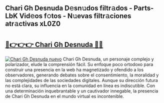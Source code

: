## Chari Gh Desnuda D𝚎sn𝚞dos filtr𝚊dos - Parts-LbK Vid𝚎os f𝚘tos - N𝚞evas filtr𝚊ciones atr𝚊ctivas xL0Z0

# <h2><a href="http://mb2u98j.tromn.icu/?c=Chari+Gh+Desnuda">🔗👉👉👉 Chari Gh Desnuda 🔗🔗</a></h2>

[![Chari Gh Desnuda nuevo](https://i.imgur.com/pEAQMta.gif)](http://mb2u98j.tromn.icu/?c=Chari+Gh+Desnuda)
Chari Gh Desnuda, un personaje complejo y polarizador, elude la comprensión fácil. Su enfoque poco ortodoxo para construir una presencia en la web ha magnetizado y ofendido a los observadores, generando debates sobre el consentimiento, la moralidad y las complejidades de las sociedades digitales. Aunque su dirección futura no está clara, su influencia en la comunidad en línea es indiscutible. Con una determinación inquebrantable y un cautivador innegable, la presencia de Chari Gh Desnuda en el mundo virtual es incontenible.
